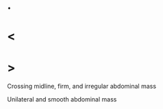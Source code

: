 # .

# <

# >

Crossing midline, firm, and irregular abdominal mass

Unilateral and smooth abdominal mass
